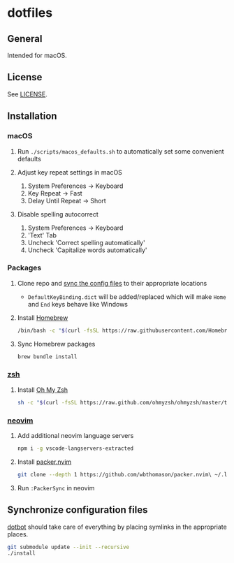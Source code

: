 # dotfiles

## General

Intended for macOS.

## License

See [LICENSE](https://github.com/scmeek/dotfiles/blob/master/LICENSE).

## Installation

### macOS

1. Run `./scripts/macos_defaults.sh` to automatically set some convenient defaults

2. Adjust key repeat settings in macOS

   1. System Preferences -> Keyboard
   2. Key Repeat -> Fast
   3. Delay Until Repeat -> Short

3. Disable spelling autocorrect

   1. System Preferences -> Keyboard
   2. 'Text' Tab
   3. Uncheck 'Correct spelling automatically'
   4. Uncheck 'Capitalize words automatically'

### Packages

1. Clone repo and [sync the config files](#synchronize-configuration-files) to their appropriate locations

   - `DefaultKeyBinding.dict` will be added/replaced which will make `Home` and `End` keys behave like Windows

2. Install [Homebrew](https://brew.sh/)

   ```sh
   /bin/bash -c "$(curl -fsSL https://raw.githubusercontent.com/Homebrew/install/HEAD/install.sh)"
   ```

3. Sync Homebrew packages

   ```sh
   brew bundle install
   ```

### [zsh](https://www.zsh.org/)

1. Install [Oh My Zsh](https://ohmyz.sh/)

   ```sh
   sh -c "$(curl -fsSL https://raw.github.com/ohmyzsh/ohmyzsh/master/tools/install.sh)"
   ```

### [neovim](https://neovim.io/)

1. Add additional neovim language servers

   ```sh
   npm i -g vscode-langservers-extracted
   ```

2. Install [packer.nvim](https://github.com/wbthomason/packer.nvim)

   ```sh
   git clone --depth 1 https://github.com/wbthomason/packer.nvim\ ~/.local/share/nvim/site/pack/packer/start/packer.nvim
   ```

3. Run `:PackerSync` in neovim

## Synchronize configuration files

[dotbot](https://github.com/anishathalye/dotbot) should take care of everything by placing symlinks in the appropriate places.

```sh
git submodule update --init --recursive
./install
```
